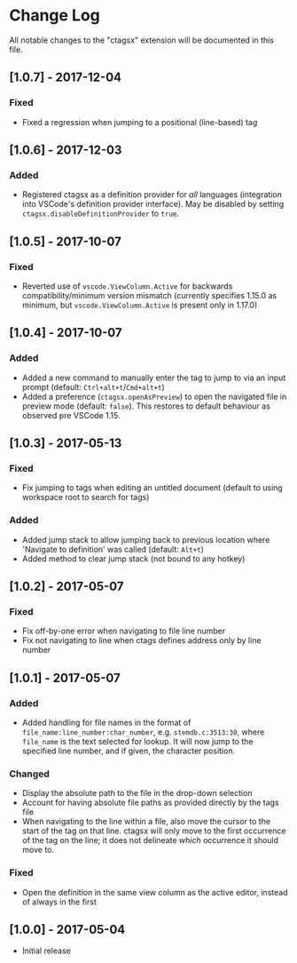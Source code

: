 # Change Log
All notable changes to the "ctagsx" extension will be documented in this file.

## [1.0.7] - 2017-12-04
### Fixed
- Fixed a regression when jumping to a positional (line-based) tag

## [1.0.6] - 2017-12-03
### Added
- Registered ctagsx as a definition provider for *all* languages (integration into VSCode's definition provider interface). May be disabled by setting `ctagsx.disableDefinitionProvider` to `true`.

## [1.0.5] - 2017-10-07
### Fixed
- Reverted use of `vscode.ViewColumn.Active` for backwards compatibility/minimum version mismatch (currently specifies 1.15.0 as minimum, but `vscode.ViewColumn.Active` is present only in 1.17.0)

## [1.0.4] - 2017-10-07
### Added
- Added a new command to manually enter the tag to jump to via an input prompt (default: `Ctrl+alt+t`/`Cmd+alt+t`)
- Added a preference (`ctagsx.openAsPreview`) to open the navigated file in preview mode (default: `false`). This restores to default behaviour as observed pre VSCode 1.15.

## [1.0.3] - 2017-05-13
### Fixed
- Fix jumping to tags when editing an untitled document (default to using workspace root to search for tags)

### Added
- Added jump stack to allow jumping back to previous location where 'Navigate to definition' was called (default: `Alt+t`)
- Added method to clear jump stack (not bound to any hotkey)

## [1.0.2] - 2017-05-07
### Fixed
- Fix off-by-one error when navigating to file line number
- Fix not navigating to line when ctags defines address only by line number

## [1.0.1] - 2017-05-07
### Added
- Added handling for file names in the format of `file_name:line_number:char_number`, e.g. `stemdb.c:3513:30`, where `file_name` is the text selected for lookup. It will now jump to the specified line number, and if given, the character position.

### Changed
- Display the absolute path to the file in the drop-down selection
- Account for having absolute file paths as provided directly by the tags file
- When navigating to the line within a file, also move the cursor to the start of the tag on that line. ctagsx will only move to the first occurrence of the tag on the line; it does not delineate _which_ occurrence it should move to.

### Fixed
- Open the definition in the same view column as the active editor, instead of always in the first

## [1.0.0] - 2017-05-04
- Initial release